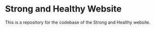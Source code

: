 ﻿# Strong and Healthy Website

This is a repository for the codebase of the Strong and Healthy website.